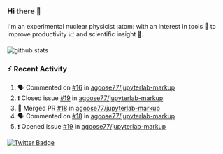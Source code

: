 ### Hi there 👋 

I'm an experimental nuclear physicist :atom: with an interest in tools :wrench: to improve productivity :chart_with_upwards_trend: and scientific insight :telescope:.

![github stats](https://github-readme-stats.vercel.app/api?username=agoose77&show_icons=true&hide_rank=true&hide_title=true&bg_color=30,e76445,904e95&text_color=efe3ec&icon_color=efe3ec)
<!--
**agoose77/agoose77** is a ✨ _special_ ✨ repository because its `README.md` (this file) appears on your GitHub profile.

Here are some ideas to get you started:

- 🔭 I’m currently working on ...
- 🌱 I’m currently learning ...
- 👯 I’m looking to collaborate on ...
- 🤔 I’m looking for help with ...
- 💬 Ask me about ...
- 📫 How to reach me: ...
- 😄 Pronouns: ...
- ⚡ Fun fact: ...
-->

### :zap: Recent Activity
<!--START_SECTION:activity-->
1. 🗣 Commented on [#16](https://github.com/agoose77/jupyterlab-markup/issues/16) in [agoose77/jupyterlab-markup](https://github.com/agoose77/jupyterlab-markup)
2. ❗️ Closed issue [#19](https://github.com/agoose77/jupyterlab-markup/issues/19) in [agoose77/jupyterlab-markup](https://github.com/agoose77/jupyterlab-markup)
3. 🎉 Merged PR [#18](https://github.com/agoose77/jupyterlab-markup/pull/18) in [agoose77/jupyterlab-markup](https://github.com/agoose77/jupyterlab-markup)
4. 🗣 Commented on [#18](https://github.com/agoose77/jupyterlab-markup/issues/18) in [agoose77/jupyterlab-markup](https://github.com/agoose77/jupyterlab-markup)
5. ❗️ Opened issue [#19](https://github.com/agoose77/jupyterlab-markup/issues/19) in [agoose77/jupyterlab-markup](https://github.com/agoose77/jupyterlab-markup)
<!--END_SECTION:activity-->


[![Twitter Badge](https://img.shields.io/twitter/follow/agoose77?style=flat-square&logo=Twitter&logoColor=white&color=cornflowerblue)](https://twitter.com/agoose77)
